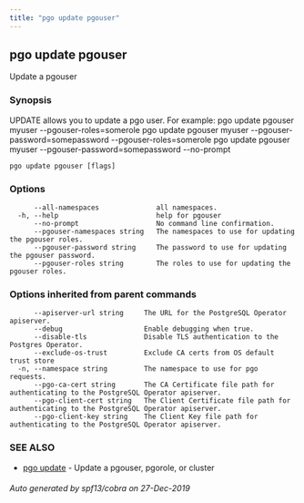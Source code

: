 ```yaml
---
title: "pgo update pgouser"
---
```

## pgo update pgouser

Update a pgouser

### Synopsis

UPDATE allows you to update a pgo user. For example:
		pgo update pgouser myuser --pgouser-roles=somerole
		pgo update pgouser myuser --pgouser-password=somepassword --pgouser-roles=somerole
		pgo update pgouser myuser --pgouser-password=somepassword --no-prompt

```
pgo update pgouser [flags]
```

### Options

```
      --all-namespaces              all namespaces.
  -h, --help                        help for pgouser
      --no-prompt                   No command line confirmation.
      --pgouser-namespaces string   The namespaces to use for updating the pgouser roles.
      --pgouser-password string     The password to use for updating the pgouser password.
      --pgouser-roles string        The roles to use for updating the pgouser roles.
```

### Options inherited from parent commands

```
      --apiserver-url string     The URL for the PostgreSQL Operator apiserver.
      --debug                    Enable debugging when true.
      --disable-tls              Disable TLS authentication to the Postgres Operator.
      --exclude-os-trust         Exclude CA certs from OS default trust store
  -n, --namespace string         The namespace to use for pgo requests.
      --pgo-ca-cert string       The CA Certificate file path for authenticating to the PostgreSQL Operator apiserver.
      --pgo-client-cert string   The Client Certificate file path for authenticating to the PostgreSQL Operator apiserver.
      --pgo-client-key string    The Client Key file path for authenticating to the PostgreSQL Operator apiserver.
```

### SEE ALSO

* [pgo update](/pgo-cli/reference/pgo_update/)	 - Update a pgouser, pgorole, or cluster

###### Auto generated by spf13/cobra on 27-Dec-2019
